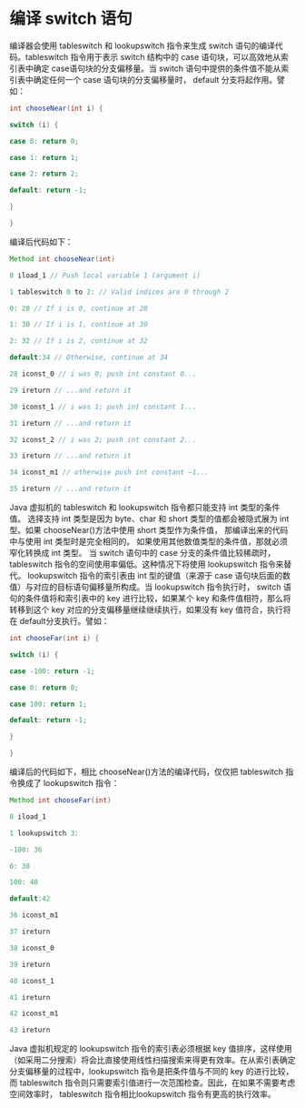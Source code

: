 # 编译 switch 语句 

编译器会使用 tableswitch 和 lookupswitch 指令来生成 switch 语句的编译代码。tableswitch 指令用于表示 switch 结构中的 case 语句块，可以高效地从索引表中确定 case语句块的分支偏移量。当 switch 语句中提供的条件值不能从索引表中确定任何一个 case 语句块的分支偏移量时， default 分支将起作用。譬如：

```java
int chooseNear(int i) {

switch (i) {

case 0: return 0;

case 1: return 1;

case 2: return 2;

default: return -1;

}

}
```

编译后代码如下： 

```java
Method int chooseNear(int)

0 iload_1 // Push local variable 1 (argument i)

1 tableswitch 0 to 2: // Valid indices are 0 through 2

0: 28 // If i is 0, continue at 28

1: 30 // If i is 1, continue at 30

2: 32 // If i is 2, continue at 32

default:34 // Otherwise, continue at 34

28 iconst_0 // i was 0; push int constant 0...

29 ireturn // ...and return it

30 iconst_1 // i was 1; push int constant 1...

31 ireturn // ...and return it

32 iconst_2 // i was 2; push int constant 2...

33 ireturn // ...and return it

34 iconst_m1 // otherwise push int constant –1...

35 ireturn // ...and return it
```

Java 虚拟机的 tableswitch 和 lookupswitch 指令都只能支持 int 类型的条件值。 选择支持 int 类型是因为 byte、char 和 short 类型的值都会被隐式展为 int 型。如果 chooseNear()方法中使用 short 类型作为条件值， 那编译出来的代码中与使用 int 类型时是完全相同的。 如果使用其他数值类型的条件值，那就必须窄化转换成 int 类型。
当 switch 语句中的 case 分支的条件值比较稀疏时，tableswitch 指令的空间使用率偏低。这种情况下将使用 lookupswitch 指令来替代。 lookupswitch 指令的索引表由 int 型的键值（来源于 case 语句块后面的数值）与对应的目标语句偏移量所构成。当 lookupswitch 指令执行时， switch 语句的条件值将和索引表中的 key 进行比较，如果某个 key 和条件值相符，那么将转移到这个 key 对应的分支偏移量继续继续执行，如果没有 key 值符合，执行将在 default分支执行。譬如：

```java
int chooseFar(int i) {

switch (i) {

case -100: return -1;

case 0: return 0;

case 100: return 1;

default: return -1;

}

}
```

编译后的代码如下，相比 chooseNear()方法的编译代码，仅仅把 tableswitch 指令换成了 lookupswitch 指令：

```java
Method int chooseFar(int) 

0 iload_1

1 lookupswitch 3:

-100: 36

0: 38

100: 40

default:42

36 iconst_m1

37 ireturn

38 iconst_0

39 ireturn

40 iconst_1

41 ireturn

42 iconst_m1

43 ireturn
```

Java 虚拟机规定的 lookupswitch 指令的索引表必须根据 key 值排序，这样使用（如采用二分搜索）将会比直接使用线性扫描搜索来得更有效率。在从索引表确定分支偏移量的过程中，lookupswitch 指令是把条件值与不同的 key 的进行比较， 而 tableswitch 指令则只需要索引值进行一次范围检查。因此，在如果不需要考虑空间效率时， tableswitch 指令相比lookupswitch 指令有更高的执行效率。 































